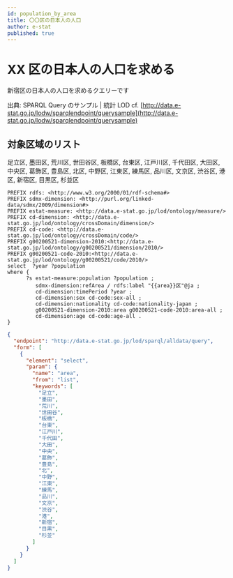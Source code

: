 ```yaml
---
id: population_by_area
title: 〇〇区の日本人の人口
author: e-stat
published: true
---
```


# XX 区の日本人の人口を求める

新宿区の日本人の人口を求めるクエリーです

出典: SPARQL Query のサンプル | 統計 LOD
cf. [http://data.e-stat.go.jp/lodw/sparqlendpoint/querysample](http://data.e-stat.go.jp/lodw/sparqlendpoint/querysample)

## 対象区域のリスト

足立区, 墨田区, 荒川区, 世田谷区, 板橋区, 台東区, 江戸川区, 千代田区, 大田区, 中央区, 葛飾区, 豊島区, 北区, 中野区, 江東区, 練馬区, 品川区, 文京区, 渋谷区, 港区, 新宿区, 目黒区, 杉並区

```sparql
PREFIX rdfs: <http://www.w3.org/2000/01/rdf-schema#>
PREFIX sdmx-dimension: <http://purl.org/linked-data/sdmx/2009/dimension#>
PREFIX estat-measure: <http://data.e-stat.go.jp/lod/ontology/measure/>
PREFIX cd-dimension: <http://data.e-stat.go.jp/lod/ontology/crossDomain/dimension/>
PREFIX cd-code: <http://data.e-stat.go.jp/lod/ontology/crossDomain/code/>
PREFIX g00200521-dimension-2010:<http://data.e-stat.go.jp/lod/ontology/g00200521/dimension/2010/>
PREFIX g00200521-code-2010:<http://data.e-stat.go.jp/lod/ontology/g00200521/code/2010/>
select  ?year ?population
where {
      ?s estat-measure:population ?population ;
         sdmx-dimension:refArea / rdfs:label "{{area}}区"@ja ;
         cd-dimension:timePeriod ?year ;
         cd-dimension:sex cd-code:sex-all ;
         cd-dimension:nationality cd-code:nationality-japan ;
         g00200521-dimension-2010:area g00200521-code-2010:area-all ;
         cd-dimension:age cd-code:age-all .
}
```

```json
{
  "endpoint": "http://data.e-stat.go.jp/lod/sparql/alldata/query",
  "form": [
    {
      "element": "select",
      "param": {
        "name": "area",
        "from": "list",
        "keywords": [
          "足立",
          "墨田",
          "荒川",
          "世田谷",
          "板橋",
          "台東",
          "江戸川",
          "千代田",
          "大田",
          "中央",
          "葛飾",
          "豊島",
          "北",
          "中野",
          "江東",
          "練馬",
          "品川",
          "文京",
          "渋谷",
          "港",
          "新宿",
          "目黒",
          "杉並"
        ]
      }
    }
  ]
}
```
